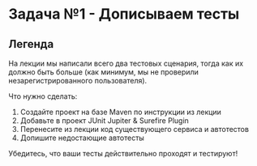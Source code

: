 # Задача №1 - Дописываем тесты

## Легенда
На лекции мы написали всего два тестовых сценария, тогда как их должно быть больше (как минимум, мы не проверили незарегистрированного пользователя).

Что нужно сделать:

1. Создайте проект на базе Maven по инструкции из лекции
2. Добавьте в проект JUnit Jupiter & Surefire Plugin
3. Перенесите из лекции код существующего сервиса и автотестов
4. Допишите недостающие автотесты

Убедитесь, что ваши тесты действительно проходят и тестируют!
